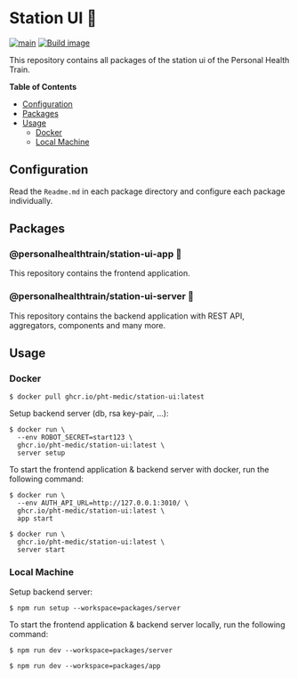 # Station UI 🏥

[![main](https://github.com/PHT-Medic/station-ui/actions/workflows/main.yml/badge.svg)](https://github.com/PHT-Medic/station-ui/actions/workflows/main.yml)
[![Build image](https://github.com/PHT-Medic/station-ui/actions/workflows/build.yml/badge.svg)](https://github.com/PHT-Medic/station-ui/actions/workflows/build.yml)

This repository contains all packages of the station ui of the Personal Health Train.

**Table of Contents**

- [Configuration](#configuration)
- [Packages](#packages)
- [Usage](#usage)
  - [Docker](#docker)
  - [Local Machine](#local-machine)

## Configuration
Read the `Readme.md` in each package directory and configure each package individually.

## Packages

### @personalhealthtrain/station-ui-app 🍭

This repository contains the frontend application.

### @personalhealthtrain/station-ui-server 🌠

This repository contains the backend application with REST API, aggregators, components and many more.

## Usage

### Docker

```shell
$ docker pull ghcr.io/pht-medic/station-ui:latest
```

Setup backend server (db, rsa key-pair, ...):

```shell
$ docker run \
  --env ROBOT_SECRET=start123 \
  ghcr.io/pht-medic/station-ui:latest \
  server setup
```

To start the frontend application & backend server with docker, run the following command:

```shell
$ docker run \
  --env AUTH_API_URL=http://127.0.0.1:3010/ \
  ghcr.io/pht-medic/station-ui:latest \
  app start
```

```shell
$ docker run \
  ghcr.io/pht-medic/station-ui:latest \
  server start
```

### Local Machine

Setup backend server:

```shell
$ npm run setup --workspace=packages/server
```

To start the frontend application & backend server locally, run the following command:
```shell
$ npm run dev --workspace=packages/server
```

```shell
$ npm run dev --workspace=packages/app
```
